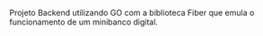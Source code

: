 Projeto Backend utilizando GO com a biblioteca Fiber que emula o funcionamento de um minibanco digital.
